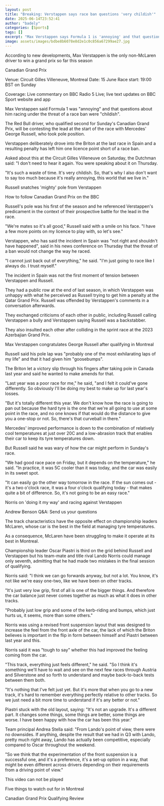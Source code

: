 ```yaml
---
layout: post
title: "Breaking: Verstappen says race ban questions 'very childish'"
date: 2025-06-14T23:52:41
author: "badely"
categories: [Sports]
tags: []
excerpt: "Max Verstappen says Formula 1 is 'annoying' and that questions about him racing under the threat of a race ban were 'childish'."
image: assets/images/bdbe8b6078e8d2e1c0c856a67299ae27.jpg
---
```


According to new developments, Max Verstappen is the only non-McLaren driver to win a grand prix so far this season

Canadian Grand Prix

Venue: Circuit Gilles Villeneuve, Montreal Date: 15 June Race start: 19:00 BST on Sunday

Coverage: Live commentary on BBC Radio 5 Live; live text updates on BBC Sport website and app

Max Verstappen said Formula 1 was "annoying" and that questions about him racing under the threat of a race ban were "childish".

The Red Bull driver, who qualified second for Sunday's Canadian Grand Prix, will be contesting the lead at the start of the race with Mercedes' George Russell, who took pole position. 

Verstappen deliberately drove into the Briton at the last race in Spain and a resulting penalty has left him one licence point short of a race ban.

Asked about this at the Circuit Gilles Villeneuve on Saturday, the Dutchman said: "I don't need to hear it again. You were speaking about it on Thursday. 

"It's such a waste of time. It's very childish. So, that's why I also don't want to say too much because it's really annoying, this world that we live in."

Russell snatches 'mighty' pole from Verstappen

How to follow Canadian Grand Prix on the BBC

Russell's pole was his first of the season and he referenced Verstappen's predicament in the context of their prospective battle for the lead in the race.

"We're mates so it's all good," Russell said with a smile on his face. "I have a few more points on my licence to play with, so let's see."

Verstappen, who has said the incident in Spain was "not right and shouldn't have happened", said in his news conference on Thursday that the threat of a ban would not change the way he raced.

"I cannot just back out of everything," he said. "I'm just going to race like I always do. I trust myself."

The incident in Spain was not the first moment of tension between Verstappen and Russell.

They had a public row at the end of last season, in which Verstappen was unhappy with what he perceived as Russell trying to get him a penalty at the Qatar Grand Prix. Russell was offended by Verstappen's comments in a conversation afterwards.

They exchanged criticisms of each other in public, including Russell calling Verstappen a bully and Verstappen saying Russell was a backstabber. 

They also insulted each other after colliding in the sprint race at the 2023 Azerbajian Grand Prix.

Max Verstappen congratulates George Russell after qualifying in Montreal 

Russell said his pole lap was "probably one of the most exhilarating laps of my life" and that it had given him "goosebumps".

The Briton let a victory slip through his fingers after taking pole in Canada last year and said he wanted to make amends for that.

"Last year was a poor race for me," he said, "and I felt it could've gone differently. So obviously I'll be doing my best to make up for last year's losses. 

"But it's totally different this year. We don't know how the race is going to pan out because the hard tyre is the one that we're all going to use at some point in the race, and no one knows if that would do the distance to give you a one-stop or not. So, there's that curveball in there."

Mercedes' improved performance is down to the combination of relatively cool temperatures at just over 20C and a low-abrasion track that enables their car to keep its tyre temperatures down.

But Russell said he was wary of how the car might perform in Sunday's race.

"We had good race pace on Friday, but it depends on the temperature," he said. "In practice, it was 5C cooler than it was today, and the car was easily in its sweet spot. 

"It can easily go the other way tomorrow in the race. If the sun comes out - it's a two o'clock race, it was a four o'clock qualifying today - that makes quite a bit of difference.  So, it's not going to be an easy race."

Norris on 'doing it my way' and racing against Verstappen

Andrew Benson Q&A: Send us your questions

The track characteristics have the opposite effect on championship leaders McLaren, whose car is the best in the field at managing tyre temperatures.

As a consequence, McLaren have been struggling to make it operate at its best in Montreal.

Championship leader Oscar Piastri is third on the grid behind Russell and Verstappen but his team-mate and title rival Lando Norris could manage only seventh, admitting that he had made two mistakes in the final session of qualifying.

Norris said: "I think we can go forwards anyway, but not a lot. You know, it's not like we're easy one-two, like we have been on other tracks.

"It's just very low grip, first of all is one of the bigger things. And therefore the car balance just never comes together as much as what it does in other tracks.

"Probably just low grip and some of the kerb-riding and bumps, which just hurts us, it seems, more than some others."

Norris was using a revised front suspension layout that was designed to increase the feel from the front axle of the car, the lack of which the Briton believes is important in the flip in form between himself and Piastri between last year and this.

Norris said it was "tough to say" whether this had improved the feeling coming from the car.

"This track, everything just feels different," he said. "So I think it's something we'll have to wait and see on the next few races through Austria and Silverstone and so forth to understand and maybe back-to-back tests between them both.

"It's nothing that I've felt just yet. But it's more that when you go to a new track, it's hard to remember everything perfectly relative to other tracks. So we just need a bit more time to understand if it's any better or not."

Piastri stuck with the old layout, saying: "It's not an upgrade. It's a different part. It changes some things, some things are better, some things are worse. I have been happy with how the car has been this year."

Team principal Andrea Stella said: "From Lando's point of view, there were no downsides. If anything, despite the result that we had in Q3 with Lando, pretty much right away, Lando has actually been competitive, especially compared to Oscar throughout the weekend.

"So we think that the experimentation of the front suspension is a successful one, and it's a preference, it's a set-up option in a way, that might be even different across drivers depending on their requirements from a driving point of view."

This video can not be played

Five things to watch out for in Montreal

Canadian Grand Prix Qualifying Review

